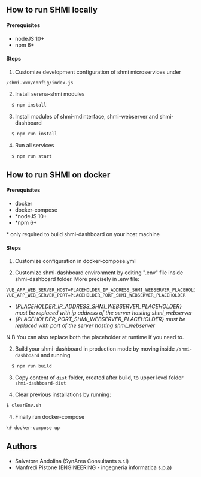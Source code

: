 
## How to run SHMI locally

#### Prerequisites

- nodeJS 10+
- npm 6+

#### Steps
1. Customize development configuration of shmi microservices under

```/shmi-xxx/config/index.js```

2. Install serena-shmi modules

```sh
  $ npm install
```

3. Install modules of shmi-mdinterface, shmi-webserver and shmi-dashboard

```sh
  $ npm run install
```

4. Run all services

```sh
  $ npm run start
```

## How to run SHMI on docker

#### Prerequisites

- docker
- docker-compose
- *nodeJS 10+
- *npm 6+

\* only required to build shmi-dashboard on your host machine

#### Steps

1. Customize configuration in docker-compose.yml

2. Customize shmi-dashboard environment by editing ".env" file inside shmi-dashboard folder. More precisely in .env file:

```
VUE_APP_WEB_SERVER_HOST=PLACEHOLDER_IP_ADDRESS_SHMI_WEBSERVER_PLACEHOLDER
VUE_APP_WEB_SERVER_PORT=PLACEHOLDER_PORT_SHMI_WEBSERVER_PLACEHOLDER
```
- _{PLACEHOLDER_IP_ADDRESS_SHMI_WEBSERVER_PLACEHOLDER} must be replaced with ip address of the server hosting shmi_webserver_
- _{PLACEHOLDER_PORT_SHMI_WEBSERVER_PLACEHOLDER} must be replaced with port of the server hosting shmi_webserver_


N.B You can also replace both the placeholder at runtime if you need to.

2. Build your shmi-dashboard in production mode by moving inside ```/shmi-dashboard``` and running

```sh
  $ npm run build
```
3. Copy content of ```dist``` folder, created after build, to upper level folder ```shmi-dashboard-dist```

3. Clear previous installations by running:

```sh
$ clearEnv.sh
```

4. Finally run docker-compose

```sh
\# docker-compose up
```

## Authors
* Salvatore Andolina (SynArea Consultants s.r.l)
* Manfredi Pistone (ENGINEERING - ingegneria informatica s.p.a)
